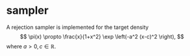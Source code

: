 # sampler

A rejection sampler is implemented for the target density
$$
\pi(x) \propto \frac{x}{1+x^2} \exp \left(-a^2 (x-c)^2 \right),
$$
where $a > 0, c \in \mathbb{R}$.
